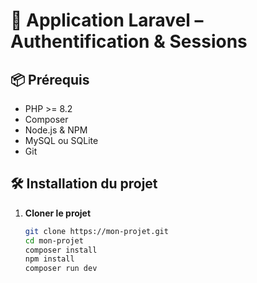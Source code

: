 # 🚀 Application Laravel – Authentification & Sessions

## 📦 Prérequis

- PHP >= 8.2
- Composer
- Node.js & NPM
- MySQL ou SQLite
- Git

## 🛠 Installation du projet

1. **Cloner le projet**

    ```bash
    git clone https://mon-projet.git
    cd mon-projet
    composer install
    npm install
    composer run dev
    ```
